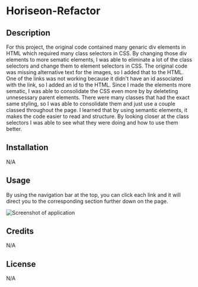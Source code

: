 # Horiseon-Refactor


## Description

For this project, the original code contained many genaric div elements in HTML which required many class selectors in CSS. By changing those div elements to more sematic elements, I was able to eliminate a lot of the class selectors and change them to element selectors in CSS. The original code was missing alternative text for the images, so I added that to the HTML. One of the links was not working because it didn't have an id associated with the link, so I added an id to the HTML. Since I made the elements more sematic, I was able to consolidate the CSS even more by by deleteting unnesessary parent elements. There were many classes that had the exact same styling, so I was able to consolidate them and just use a couple classed throughout the page. 
I learned that by using semantic elements, it makes the code easier to read and structure. By looking closer at the class selectors I was able to see what they were doing and how to use them better. 


## Installation

N/A


## Usage

By using the navigation bar at the top, you can click each link and it will direct you to the corresponding section further down on the page. 

![Screenshot of application](./assets/images/Horiseon-Refactor-Screenshot.png)


## Credits

N/A


## License

N/A